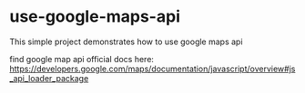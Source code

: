# use-google-maps-api
This simple project demonstrates how to use google maps api

find google map api official docs here: https://developers.google.com/maps/documentation/javascript/overview#js_api_loader_package
